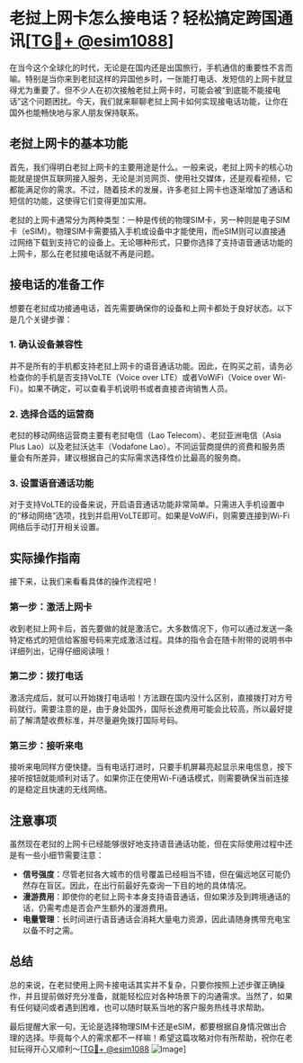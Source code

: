 # 老挝上网卡怎么接电话？轻松搞定跨国通讯[[TG💪+ @esim1088](https://t.me/s/esim1088)]

在当今这个全球化的时代，无论是在国内还是出国旅行，手机通信的重要性不言而喻。特别是当你来到老挝这样的异国他乡时，一张能打电话、发短信的上网卡就显得尤为重要了。但不少人在初次接触老挝上网卡时，可能会被“到底能不能接电话”这个问题困扰。今天，我们就来聊聊老挝上网卡如何实现接电话功能，让你在国外也能畅快地与家人朋友保持联系。

## 老挝上网卡的基本功能

首先，我们得明白老挝上网卡的主要用途是什么。一般来说，老挝上网卡的核心功能就是提供互联网接入服务，无论是浏览网页、使用社交媒体，还是观看视频，它都能满足你的需求。不过，随着技术的发展，许多老挝上网卡也逐渐增加了通话和短信的功能，这使得它们变得更加实用。

老挝的上网卡通常分为两种类型：一种是传统的物理SIM卡，另一种则是电子SIM卡（eSIM）。物理SIM卡需要插入手机或设备中才能使用，而eSIM则可以直接通过网络下载到支持它的设备上。无论哪种形式，只要你选择了支持语音通话功能的上网卡，那么在老挝接电话就不再是问题。

## 接电话的准备工作

想要在老挝成功接通电话，首先需要确保你的设备和上网卡都处于良好状态。以下是几个关键步骤：

### 1. 确认设备兼容性

并不是所有的手机都支持老挝上网卡的语音通话功能。因此，在购买之前，请务必检查你的手机是否支持VoLTE（Voice over LTE）或者VoWiFi（Voice over Wi-Fi）。如果不确定，可以查看手机说明书或者直接咨询销售人员。

### 2. 选择合适的运营商

老挝的移动网络运营商主要有老挝电信（Lao Telecom）、老挝亚洲电信（Asia Plus Lao）以及老挝沃达丰（Vodafone Lao）。不同运营商提供的资费和服务质量会有所差异，建议根据自己的实际需求选择性价比最高的服务商。

### 3. 设置语音通话功能

对于支持VoLTE的设备来说，开启语音通话功能非常简单。只需进入手机设置中的“移动网络”选项，找到并启用VoLTE即可。如果是VoWiFi，则需要连接到Wi-Fi网络后手动打开相关设置。

## 实际操作指南

接下来，让我们来看看具体的操作流程吧！

### 第一步：激活上网卡

收到老挝上网卡后，首先要做的就是激活它。大多数情况下，你可以通过发送一条特定格式的短信给客服号码来完成激活过程。具体的指令会在随卡附带的说明书中详细列出，记得仔细阅读哦！

### 第二步：拨打电话

激活完成后，就可以开始拨打电话啦！方法跟在国内没什么区别，直接拨打对方号码就行。需要注意的是，由于身处国外，国际长途费用可能会比较高，所以最好提前了解清楚收费标准，并尽量避免拨打国际号码。

### 第三步：接听来电

接听来电同样方便快捷。当有电话打进时，只要手机屏幕亮起显示来电信息，按下接听按钮就能顺利对话了。如果你正在使用Wi-Fi通话模式，则需要确保当前连接的是稳定且快速的无线网络。

## 注意事项

虽然现在老挝的上网卡已经能够很好地支持语音通话功能，但在实际使用过程中还是有一些小细节需要注意：

- **信号强度**：尽管老挝各大城市的信号覆盖已经相当不错，但在偏远地区可能仍然存在盲区。因此，在出行前最好先查询一下目的地的具体情况。
- **漫游费用**：即使你的老挝上网卡本身支持语音通话，但如果涉及到跨境通话的话，仍需考虑是否会产生额外的漫游费用。
- **电量管理**：长时间进行语音通话会消耗大量电力资源，因此请随身携带充电宝以备不时之需。

## 总结

总的来说，在老挝使用上网卡接电话其实并不复杂，只要你按照上述步骤正确操作，并且提前做好充分准备，就能轻松应对各种场景下的沟通需求。当然了，如果有任何疑问或者遇到困难，也可以随时联系当地的客户服务热线寻求帮助。

最后提醒大家一句，无论是选择物理SIM卡还是eSIM，都要根据自身情况做出合理的选择。毕竟每个人的需求都不一样嘛！希望这篇攻略对你有所帮助，祝你在老挝玩得开心又顺利～[[TG💪+ @esim1088](https://t.me/s/esim1088) ![Image](https://i.postimg.cc/4NQfJmqS/Snipaste-2025-05-13-00-14-12.png)]